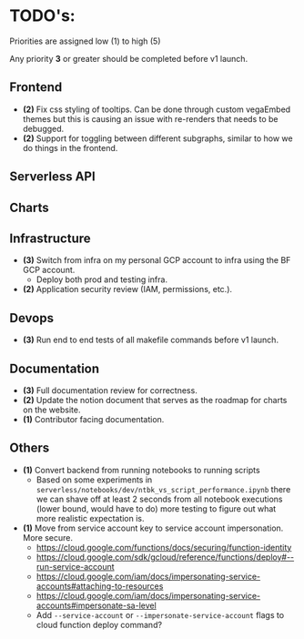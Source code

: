 # TODO's: 

Priorities are assigned low (1) to high (5)

Any priority **3** or greater should be completed before v1 launch. 

## Frontend

- **(2)** Fix css styling of tooltips. Can be done through custom vegaEmbed themes but this 
  is causing an issue with re-renders that needs to be debugged. 
- **(2)** Support for toggling between different subgraphs, similar to how we do things in the frontend.

## Serverless API 

## Charts 

## Infrastructure 

- **(3)** Switch from infra on my personal GCP account to infra using the BF GCP account. 
  - Deploy both prod and testing infra. 
- **(2)** Application security review (IAM, permissions, etc.). 

## Devops 

- **(3)** Run end to end tests of all makefile commands before v1 launch. 

## Documentation 

- **(3)** Full documentation review for correctness. 
- **(2)** Update the notion document that serves as the roadmap for charts on the website. 
- **(1)** Contributor facing documentation.  

## Others 

- **(1)** Convert backend from running notebooks to running scripts 
  - Based on some experiments in `serverless/notebooks/dev/ntbk_vs_script_performance.ipynb` there 
  we can shave off at least 2 seconds from all notebook executions (lower bound, would have to do)
  more testing to figure out what more realistic expectation is. 
- **(1)** Move from service account key to service account impersonation. More secure. 
  - https://cloud.google.com/functions/docs/securing/function-identity
  - https://cloud.google.com/sdk/gcloud/reference/functions/deploy#--run-service-account
  - https://cloud.google.com/iam/docs/impersonating-service-accounts#attaching-to-resources
  - https://cloud.google.com/iam/docs/impersonating-service-accounts#impersonate-sa-level
  - Add `--service-account` or `--impersonate-service-account` flags to cloud 
  function deploy command?
